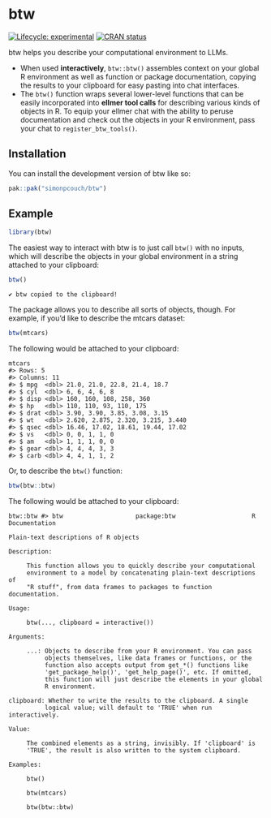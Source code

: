 
<!-- README.md is generated from README.Rmd. Please edit that file -->

# btw

<!-- badges: start -->

[![Lifecycle:
experimental](https://img.shields.io/badge/lifecycle-experimental-orange.svg)](https://lifecycle.r-lib.org/articles/stages.html#experimental)
[![CRAN
status](https://www.r-pkg.org/badges/version/btw)](https://CRAN.R-project.org/package=btw)
<!-- badges: end -->

btw helps you describe your computational environment to LLMs.

- When used **interactively**, `btw::btw()` assembles context on your
  global R environment as well as function or package documentation,
  copying the results to your clipboard for easy pasting into chat
  interfaces.
- The `btw()` function wraps several lower-level functions that can be
  easily incorporated into **ellmer tool calls** for describing various
  kinds of objects in R. To equip your ellmer chat with the ability to
  peruse documentation and check out the objects in your R environment,
  pass your chat to `register_btw_tools()`.

## Installation

You can install the development version of btw like so:

``` r
pak::pak("simonpcouch/btw")
```

## Example

``` r
library(btw)
```

The easiest way to interact with btw is to just call `btw()` with no
inputs, which will describe the objects in your global environment in a
string attached to your clipboard:

``` r
btw()
```

    ✔ btw copied to the clipboard!

The package allows you to describe all sorts of objects, though. For
example, if you’d like to describe the mtcars dataset:

``` r
btw(mtcars)
```

The following would be attached to your clipboard:

    mtcars
    #> Rows: 5
    #> Columns: 11
    #> $ mpg  <dbl> 21.0, 21.0, 22.8, 21.4, 18.7
    #> $ cyl  <dbl> 6, 6, 4, 6, 8
    #> $ disp <dbl> 160, 160, 108, 258, 360
    #> $ hp   <dbl> 110, 110, 93, 110, 175
    #> $ drat <dbl> 3.90, 3.90, 3.85, 3.08, 3.15
    #> $ wt   <dbl> 2.620, 2.875, 2.320, 3.215, 3.440
    #> $ qsec <dbl> 16.46, 17.02, 18.61, 19.44, 17.02
    #> $ vs   <dbl> 0, 0, 1, 1, 0
    #> $ am   <dbl> 1, 1, 1, 0, 0
    #> $ gear <dbl> 4, 4, 4, 3, 3
    #> $ carb <dbl> 4, 4, 1, 1, 2

Or, to describe the `btw()` function:

``` r
btw(btw::btw)
```

The following would be attached to your clipboard:

    btw::btw #> btw                    package:btw                     R Documentation

    Plain-text descriptions of R objects

    Description:

         This function allows you to quickly describe your computational
         environment to a model by concatenating plain-text descriptions of
         "R stuff", from data frames to packages to function documentation.

    Usage:

         btw(..., clipboard = interactive())
         
    Arguments:

         ...: Objects to describe from your R environment. You can pass
              objects themselves, like data frames or functions, or the
              function also accepts output from get_*() functions like
              'get_package_help()', 'get_help_page()', etc. If omitted,
              this function will just describe the elements in your global
              R environment.

    clipboard: Whether to write the results to the clipboard. A single
              logical value; will default to 'TRUE' when run interactively.

    Value:

         The combined elements as a string, invisibly. If 'clipboard' is
         'TRUE', the result is also written to the system clipboard.

    Examples:

         btw()
         
         btw(mtcars)
         
         btw(btw::btw)
          
